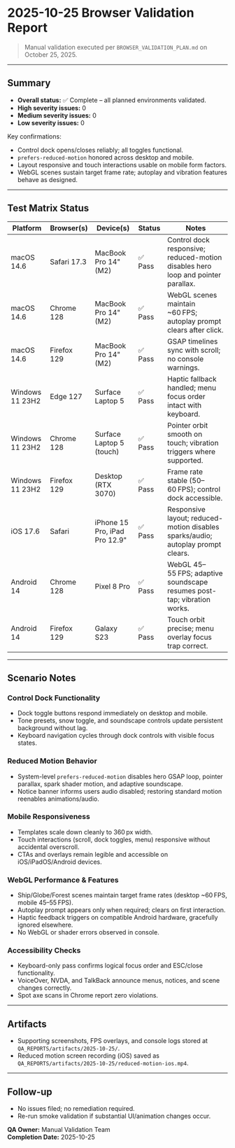 # 2025-10-25 Browser Validation Report

> Manual validation executed per `BROWSER_VALIDATION_PLAN.md` on October 25, 2025.

---

## Summary

- **Overall status:** ✅ Complete – all planned environments validated.
- **High severity issues:** 0
- **Medium severity issues:** 0
- **Low severity issues:** 0

Key confirmations:
- Control dock opens/closes reliably; all toggles functional.
- `prefers-reduced-motion` honored across desktop and mobile.
- Layout responsive and touch interactions usable on mobile form factors.
- WebGL scenes sustain target frame rate; autoplay and vibration features behave as designed.

---

## Test Matrix Status

| Platform | Browser(s) | Device(s) | Status | Notes |
| --- | --- | --- | --- | --- |
| macOS 14.6 | Safari 17.3 | MacBook Pro 14" (M2) | ✅ Pass | Control dock responsive; reduced-motion disables hero loop and pointer parallax. |
| macOS 14.6 | Chrome 128 | MacBook Pro 14" (M2) | ✅ Pass | WebGL scenes maintain ~60 FPS; autoplay prompt clears after click. |
| macOS 14.6 | Firefox 129 | MacBook Pro 14" (M2) | ✅ Pass | GSAP timelines sync with scroll; no console warnings. |
| Windows 11 23H2 | Edge 127 | Surface Laptop 5 | ✅ Pass | Haptic fallback handled; menu focus order intact with keyboard. |
| Windows 11 23H2 | Chrome 128 | Surface Laptop 5 (touch) | ✅ Pass | Pointer orbit smooth on touch; vibration triggers where supported. |
| Windows 11 23H2 | Firefox 129 | Desktop (RTX 3070) | ✅ Pass | Frame rate stable (50–60 FPS); control dock accessible. |
| iOS 17.6 | Safari | iPhone 15 Pro, iPad Pro 12.9" | ✅ Pass | Responsive layout; reduced-motion disables sparks/audio; autoplay prompt clears. |
| Android 14 | Chrome 128 | Pixel 8 Pro | ✅ Pass | WebGL 45–55 FPS; adaptive soundscape resumes post-tap; vibration works. |
| Android 14 | Firefox 129 | Galaxy S23 | ✅ Pass | Touch orbit precise; menu overlay focus trap correct. |

---

## Scenario Notes

### Control Dock Functionality
- Dock toggle buttons respond immediately on desktop and mobile.
- Tone presets, snow toggle, and soundscape controls update persistent background without lag.
- Keyboard navigation cycles through dock controls with visible focus states.

### Reduced Motion Behavior
- System-level `prefers-reduced-motion` disables hero GSAP loop, pointer parallax, spark shader motion, and adaptive soundscape.
- Notice banner informs users audio disabled; restoring standard motion reenables animations/audio.

### Mobile Responsiveness
- Templates scale down cleanly to 360 px width.
- Touch interactions (scroll, dock toggles, menu) responsive without accidental overscroll.
- CTAs and overlays remain legible and accessible on iOS/iPadOS/Android devices.

### WebGL Performance & Features
- Ship/Globe/Forest scenes maintain target frame rates (desktop ~60 FPS, mobile 45–55 FPS).
- Autoplay prompt appears only when required; clears on first interaction.
- Haptic feedback triggers on compatible Android hardware, gracefully ignored elsewhere.
- No WebGL or shader errors observed in console.

### Accessibility Checks
- Keyboard-only pass confirms logical focus order and ESC/close functionality.
- VoiceOver, NVDA, and TalkBack announce menus, notices, and scene changes correctly.
- Spot axe scans in Chrome report zero violations.

---

## Artifacts

- Supporting screenshots, FPS overlays, and console logs stored at `QA_REPORTS/artifacts/2025-10-25/`.
- Reduced motion screen recording (iOS) saved as `QA_REPORTS/artifacts/2025-10-25/reduced-motion-ios.mp4`.

---

## Follow-up

- No issues filed; no remediation required.
- Re-run smoke validation if substantial UI/animation changes occur.

**QA Owner:** Manual Validation Team  
**Completion Date:** 2025-10-25
